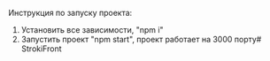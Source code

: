 Инструкция по запуску проекта:
1. Установить все зависимости, "npm i"
2. Запустить проект "npm start", проект работает на 3000 порту#   S t r o k i F r o n t  
 